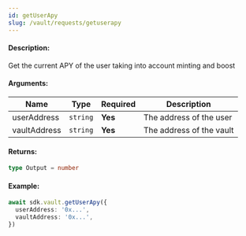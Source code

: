```yaml
---
id: getUserApy
slug: /vault/requests/getuserapy
---
```


#### Description:

Get the current APY of the user taking into account minting and boost

#### Arguments:

| Name   | Type     | Required | Description              |
|--------|----------|----------|--------------------------|
| userAddress  | `string` | **Yes**  | The address of the user |
| vaultAddress | `string` | **Yes**  | The address of the vault | 

#### Returns:

```ts
type Output = number
```

#### Example:

```ts
await sdk.vault.getUserApy({
  userAddress: '0x...',
  vaultAddress: '0x...',
})
```
